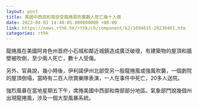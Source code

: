 ```yaml
---
layout: post
title: 美國中西部和南部受龍捲風吹襲數人死亡幾十人傷
date: 2023-04-01 14:40:05.000000000 +08:00
link: https://news.rthk.hk/rthk/ch/component/k2/1694615-20230401.htm
categories: rthk
---
```


龍捲風在美國阿肯色州首府小石城和鄰近城鎮造成廣泛破壞，有建築物的屋頂和牆壁被吹倒，至少兩人死亡，數十人受傷。

另外，官員說，幾小時後，伊利諾伊州北部受另一股龍捲風或強風吹襲，一個劇院的屋頂倒塌，當時有二百人欣賞樂隊表演，一人在事件中死亡，20多人送院。

強烈風暴在當地星期五下午，席捲美國中西部和南部部分地區。氣象部門說幾個州出現龍捲風，涉及一個大型風暴系統。
